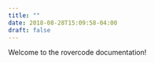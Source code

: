 ```yaml
---
title: ""
date: 2018-08-28T15:09:58-04:00
draft: false
---
```


Welcome to the rovercode documentation!

